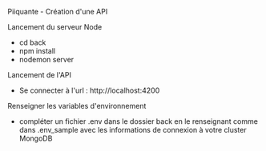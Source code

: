 Piiquante - Création d'une API

Lancement du serveur Node

- cd back
- npm install
- nodemon server

Lancement de l'API

- Se connecter à l'url : http://localhost:4200

Renseigner les variables d'environnement

- compléter un fichier .env dans le dossier back en le renseignant comme dans .env_sample avec les informations de connexion à votre cluster MongoDB
